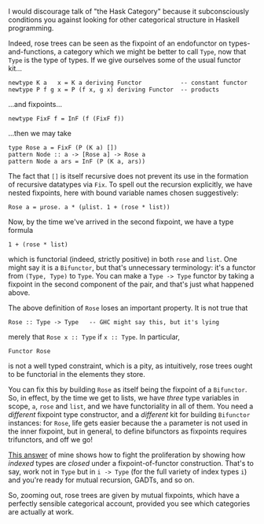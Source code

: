 I would discourage talk of "the Hask Category" because it subconsciously conditions you against looking for other categorical structure in Haskell programming.

Indeed, rose trees can be seen as the fixpoint of an endofunctor on types-and-functions, a category which we might be better to call `Type`, now that `Type` is the type of types. If we give ourselves some of the usual functor kit...

    newtype K a   x = K a deriving Functor           -- constant functor
    newtype P f g x = P (f x, g x) deriving Functor  -- products

...and fixpoints...

    newtype FixF f = InF (f (FixF f))

...then we may take

    type Rose a = FixF (P (K a) [])
    pattern Node :: a -> [Rose a] -> Rose a
    pattern Node a ars = InF (P (K a, ars))

The fact that `[]` is itself recursive does not prevent its use in the formation of recursive datatypes via `Fix`. To spell out the recursion explicitly, we have nested fixpoints, here with bound variable names chosen suggestively:

    Rose a = μrose. a * (μlist. 1 + (rose * list))

Now, by the time we've arrived in the second fixpoint, we have a type formula

    1 + (rose * list)

which is functorial (indeed, strictly positive) in both `rose` and `list`. One might say it is a `Bifunctor`, but that's unnecessary terminology: it's a functor from `(Type, Type)` to `Type`. You can make a `Type -> Type` functor by taking a fixpoint in the second component of the pair, and that's just what happened above. 

The above definition of `Rose` loses an important property. It is not true that

    Rose :: Type -> Type   -- GHC might say this, but it's lying

merely that `Rose x :: Type` if `x :: Type`. In particular,

    Functor Rose

is not a well typed constraint, which is a pity, as intuitively, rose trees ought to be functorial in the elements they store.

You can fix this by building `Rose` as itself being the fixpoint of a `Bifunctor`. So, in effect, by the time we get to lists, we have *three* type variables in scope, `a`, `rose` and `list`, and we have functoriality in all of them. You need a *different* fixpoint type constructor, and a *different* kit for building `Bifunctor` instances: for `Rose`, life gets easier because the `a` parameter is not used in the inner fixpoint, but in general, to define bifunctors as fixpoints requires trifunctors, and off we go!

[This answer](https://stackoverflow.com/a/45257691/828361) of mine shows how to fight the proliferation by showing how *indexed* types are *closed* under a fixpoint-of-functor construction. That's to say, work not in `Type` but in `i -> Type` (for the full variety of index types `i`) and you're ready for mutual recursion, GADTs, and so on.

So, zooming out, rose trees are given by mutual fixpoints, which have a perfectly sensible categorical account, provided you see which categories are actually at work.
